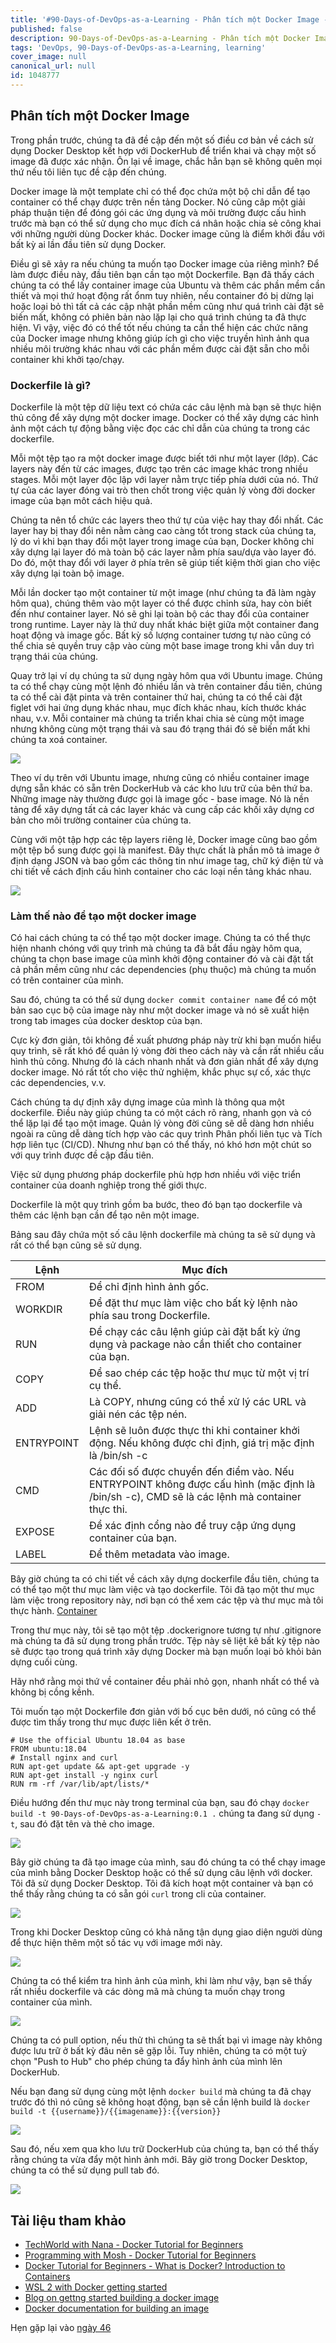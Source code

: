 ```yaml
---
title: '#90-Days-of-DevOps-as-a-Learning - Phân tích một Docker Image - Ngày 45'
published: false
description: 90-Days-of-DevOps-as-a-Learning - Phân tích một Docker Image
tags: 'DevOps, 90-Days-of-DevOps-as-a-Learning, learning'
cover_image: null
canonical_url: null
id: 1048777
---
```

## Phân tích một Docker Image

Trong phần trước, chúng ta đã đề cập đến một số điều cơ bản về cách sử dụng Docker Desktop kết hợp với DockerHub để triển khai và chạy một số image đã được xác nhận. Ôn lại về image, chắc hẳn bạn sẽ không quên mọi thứ nếu tôi liên tục đề cập đến chúng.

Docker image là một template chỉ có thể đọc chứa một bộ chỉ dẫn để tạo container có thể chạy được trên nền tảng Docker. Nó cũng câp một giải pháp thuận tiện để đóng gói các ứng dụng và môi trường được cấu hình trước mà bạn có thể sử dụng cho mục đích cá nhân hoặc chia sẻ công khai với những người dùng Docker khác. Docker image cũng là điểm khởi đầu với bất kỳ ai lần đầu tiên sử dụng Docker. 


Điều gì sẽ xảy ra nếu chúng ta muốn tạo Docker image của riêng mình? Để làm được điều này, đầu tiên bạn cần tạo một Dockerfile. Bạn đã thấy cách chúng ta có thể lấy container image của Ubuntu và thêm các phần mềm cần thiết và mọi thứ hoạt động rất ổnm tuy nhiên, nếu container đó bị dừng lại hoặc loại bỏ thì tất cả các cập nhật phần mềm cũng như quá trình cài đặt sẽ biến mất, không có phiên bản nào lặp lại cho quá trình chúng ta đã thực hiện. Vì vậy, việc đó có thể tốt nếu chúng ta cần thể hiện các chức năng của Docker image nhưng không giúp ích gì cho việc truyền hình ảnh qua nhiều môi trường khác nhau với các phần mềm được cài đặt sẵn cho mỗi container khi khởi tạo/chạy.

### Dockerfile là gì?

Dockerfile là một tệp dữ liệu text có chứa các câu lệnh mà bạn sẽ thực hiện thủ công để xây dựng một docker image. Docker có thể xây dựng các hình ảnh một cách tự động bằng việc đọc các chỉ dẫn của chúng ta trong các dockerfile.

Mỗi một tệp tạo ra một docker image được biết tới như một layer (lớp). Các layers này đến từ các images, được tạo trên các image khác trong nhiều stages. Mỗi một layer độc lập với layer nằm trực tiếp phía dưới của nó. Thứ tự của các layer đóng vai trò then chốt trong việc quản lý vòng đời docker image của bạn môt cách hiệu quả.

Chúng ta nên tổ chức các layers theo thứ tự của việc hay thay đổi nhất. Các layer hay bị thay đổi nên nằm càng cao càng tốt trong stack của chúng ta, lý do vì khi bạn thay đổi một layer trong image của bạn, Docker không chỉ xây dựng lại layer đó mà toàn bộ các layer nằm phía sau/dựa vào layer đó. Do đó, một thay đổi với layer ở phía trên sẽ giúp tiết kiệm thời gian cho việc xây dựng lại toàn bộ image.

Mỗi lần docker tạo một container từ một image (như chúng ta đã làm ngày hôm qua), chúng thêm vào một layer có thể được chỉnh sửa, hay còn biết đến như container layer. Nó sẽ ghi lại toàn bộ các thay đổi của container trong runtime. Layer này là thứ duy nhất khác biệt giữa một container đang hoạt động và image gốc. Bất kỳ số lượng container tương tự nào cũng có thể chia sẻ quyền truy cập vào cùng một base image trong khi vẫn duy trì trạng thái của chúng.

Quay trở lại ví dụ chúng ta sử dụng ngày hôm qua với Ubuntu image. Chúng ta có thể chạy cùng một lệnh đó nhiều lần và trên container đầu tiên, chúng ta có thể cài đặt pinta và trên container thứ hai, chúng ta có thể cài đặt figlet với hai ứng dụng khác nhau, mục đích khác nhau, kích thước khác nhau, v.v. Mỗi container mà chúng ta triển khai chia sẻ cùng một image nhưng không cùng một trạng thái và sau đó trạng thái đó sẽ biến mất khi chúng ta xoá container.

![](../../Days/Images/Day45_Containers1.png)

Theo ví dụ trên với Ubuntu image, nhưng cũng có nhiều container image dựng sẵn khác có sẵn trên DockerHub và các kho lưu trữ của bên thứ ba. Những image này thường được gọi là image gốc - base image. Nó là nền tảng để xây dựng tất cả các layer khác và cung cấp các khối xây dựng cơ bản cho môi trường container của chúng ta.

Cùng với một tập hợp các tệp layers riêng lẻ, Docker image cũng bao gồm một tệp bổ sung được gọi là manifest. Đây thực chất là phần mô tả image ở định dạng JSON và bao gồm các thông tin như image tag, chữ ký điện tử và chi tiết về cách định cấu hình container cho các loại nền tảng khác nhau.

![](../../Days/Images/Day45_Containers2.png)

### Làm thế nào để tạo một docker image

Có hai cách chúng ta có thể tạo một docker image. Chúng ta có thể thực hiện nhanh chóng với quy trình mà chúng ta đã bắt đầu ngày hôm qua, chúng ta chọn base image của mình khởi động container đó và cài đặt tất cả phần mềm cũng như các dependencies (phụ thuộc) mà chúng ta muốn có trên container của mình.

Sau đó, chúng ta có thể sử dụng `docker commit container name` để có một bản sao cục bộ của image này như một docker image và nó sẽ xuất hiện trong tab images của docker desktop của bạn.

Cực kỳ đơn giản, tôi không đề xuất phương pháp này trừ khi bạn muốn hiểu quy trình, sẽ rất khó để quản lý vòng đời theo cách này và cần rất nhiều cấu hình thủ công. Nhưng đó là cách nhanh nhất và đơn giản nhất để xây dựng docker image. Nó rất tốt cho việc thử nghiệm, khắc phục sự cố, xác thực các dependencies, v.v.

Cách chúng ta dự định xây dựng image của mình là thông qua một dockerfile. Điều này giúp chúng ta có một cách rõ ràng, nhanh gọn và có thể lặp lại để tạo một image. Quản lý vòng đời cũng sẽ dễ dàng hơn nhiều ngoài ra cũng dễ dàng tích hợp vào các quy trình Phân phối liên tục và Tích hợp liên tục (CI/CD). Nhưng như bạn có thể thấy, nó khó hơn một chút so với quy trình được đề cập đầu tiên.

Việc sử dụng phương pháp dockerfile phù hợp hơn nhiều với việc triển container của doanh nghiệp trong thế giới thực.

Dockerfile là một quy trình gồm ba bước, theo đó bạn tạo dockerfile và thêm các lệnh bạn cần để tạo nên một image.

Bảng sau đây chứa một số câu lệnh dockerfile mà chúng ta sẽ sử dụng và rất có thể bạn cũng sẽ sử dụng.

| Lệnh | Mục đích |
| ---------- | ------------------------------------------------------------------------------------------------------------------------------------------- |
| FROM       | Để chỉ định hình ảnh gốc.                                                                                                                |
| WORKDIR    | Để đặt thư mục làm việc cho bất kỳ lệnh nào phía sau trong Dockerfile.                                                                |
| RUN        | Để chạy các câu lệnh giúp cài đặt bất kỳ ứng dụng và package nào cần thiết cho container của bạn.                                                                       |
| COPY       | Để sao chép các tệp hoặc thư mục từ một vị trí cụ thể.                                                                                 |
| ADD        | Là COPY, nhưng cũng có thể xử lý các URL và giải nén các tệp nén.                                                                   |
| ENTRYPOINT | Lệnh sẽ luôn được thực thi khi container khởi động. Nếu không được chỉ định, giá trị mặc định là /bin/sh -c                                 |
| CMD        | Các đối số được chuyển đến điểm vào. Nếu ENTRYPOINT không được cấu hình (mặc định là /bin/sh -c), CMD sẽ là các lệnh mà container thực thi. |
| EXPOSE     | Để xác định cổng nào để truy cập ứng dụng container của bạn.                                                                    |
| LABEL      | Để thêm metadata vào image.                                                                                                               |

Bây giờ chúng ta có chi tiết về cách xây dựng dockerfile đầu tiên, chúng ta có thể tạo một thư mục làm việc và tạo dockerfile. Tôi đã tạo một thư mục làm việc trong repository này, nơi bạn có thể xem các tệp và thư mục mà tôi thực hành. [Container](../../../2022/Days/Containers/)

Trong thư mục này, tôi sẽ tạo một tệp .dockerignore tương tự như .gitignore mà chúng ta đã sử dụng trong phần trước. Tệp này sẽ liệt kê bất kỳ tệp nào sẽ được tạo trong quá trình xây dựng Docker mà bạn muốn loại bỏ khỏi bản dựng cuối cùng.

Hãy nhớ rằng mọi thứ về container đều phải nhỏ gọn, nhanh nhất có thể và không bị cồng kềnh.

Tôi muốn tạo một Dockerfile đơn giản với bố cục bên dưới, nó cũng có thể được tìm thấy trong thư mục được liên kết ở trên.

```
# Use the official Ubuntu 18.04 as base
FROM ubuntu:18.04
# Install nginx and curl
RUN apt-get update && apt-get upgrade -y
RUN apt-get install -y nginx curl
RUN rm -rf /var/lib/apt/lists/*
```

Điều hướng đến thư mục này trong terminal của bạn, sau đó chạy `docker build -t 90-Days-of-DevOps-as-a-Learning:0.1 .` chúng ta đang sử dụng `-t`, sau đó đặt tên và thẻ cho image.

![](../../Days/Images/Day45_Containers3.png)

Bây giờ chúng ta đã tạo image của mình, sau đó chúng ta có thể chạy image của mình bằng Docker Desktop hoặc có thể sử dụng câu lệnh với docker. Tôi đã sử dụng Docker Desktop. Tôi đã kích hoạt một container và bạn có thể thấy rằng chúng ta có sẵn gói `curl` trong cli của container.

![](../../Days/Images/Day45_Containers4.png)

Trong khi Docker Desktop cũng có khả năng tận dụng giao diện người dùng để thực hiện thêm một số tác vụ với image mới này.

![](../../Days/Images/Day45_Containers5.png)

Chúng ta có thể kiểm tra hình ảnh của mình, khi làm như vậy, bạn sẽ thấy rất nhiều dockerfile và các dòng mã mà chúng ta muốn chạy trong container của mình.

![](../../Days/Images/Day45_Containers6.png)

Chúng ta có pull option, nếu thử thì chúng ta sẽ thất bại vì image này không được lưu trữ ở bất kỳ đâu nên sẽ gặp lỗi. Tuy nhiên, chúng ta có một tuỳ chọn "Push to Hub" cho phép chúng ta đẩy hình ảnh của mình lên DockerHub.

Nếu bạn đang sử dụng cùng một lệnh `docker build` mà chúng ta đã chạy trước đó thì nó cũng sẽ không hoạt động, bạn sẽ cần lệnh build là `docker build -t {{username}}/{{imagename}}:{{version}} `

![](../../Days/Images/Day45_Containers7.png)

Sau đó, nếu xem qua kho lưu trữ DockerHub của chúng ta, bạn có thể thấy rằng chúng ta vừa đẩy một hình ảnh mới. Bây giờ trong Docker Desktop, chúng ta có thể sử dụng pull tab đó.

![](../../Days/Images/Day45_Containers8.png)

## Tài liệu tham khảo 

- [TechWorld with Nana - Docker Tutorial for Beginners](https://www.youtube.com/watch?v=3c-iBn73dDE)
- [Programming with Mosh - Docker Tutorial for Beginners](https://www.youtube.com/watch?v=pTFZFxd4hOI)
- [Docker Tutorial for Beginners - What is Docker? Introduction to Containers](https://www.youtube.com/watch?v=17Bl31rlnRM&list=WL&index=128&t=61s)
- [WSL 2 with Docker getting started](https://www.youtube.com/watch?v=5RQbdMn04Oc)
- [Blog on gettng started building a docker image](https://stackify.com/docker-build-a-beginners-guide-to-building-docker-images/)
- [Docker documentation for building an image](https://docs.docker.com/develop/develop-images/dockerfile_best-practices/)

Hẹn gặp lại vào [ngày 46](day46.md)

